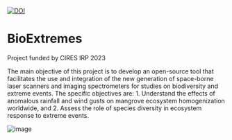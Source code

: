 [![DOI](https://zenodo.org/badge/682751872.svg)](https://zenodo.org/doi/10.5281/zenodo.11168263)

# BioExtremes
Project funded by CIRES IRP 2023

The main objective of this project is to develop an open-source tool that facilitates the use and integration of the new generation of space-borne laser scanners and imaging spectrometers for studies on biodiversity and extreme events. The specific objectives are: 1. Understand the effects of anomalous rainfall and wind gusts on mangrove ecosystem homogenization worldwide, and 2. Assess the role of species diversity in ecosystem response to extreme events.

![image](https://github.com/earthlab/BioExtremes/assets/67020853/773b417a-e15d-454a-b20a-948994084da9)
